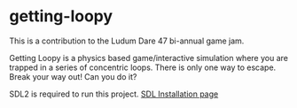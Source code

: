 # getting-loopy

This is a contribution to the Ludum Dare 47 bi-annual game jam.

Getting Loopy is a physics based game/interactive simulation where you are trapped in a series of concentric loops. There is only one way to escape. Break your way out! Can you do it?


SDL2 is required to run this project.
[SDL Installation page](https://www.libsdl.org/download-2.0.php)
